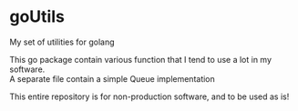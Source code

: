 # goUtils
My set of utilities for golang

This go package contain various function that I tend to use a lot in my software.  
A separate file contain a simple Queue implementation 


This entire repository is for non-production software, and to be used as is!
